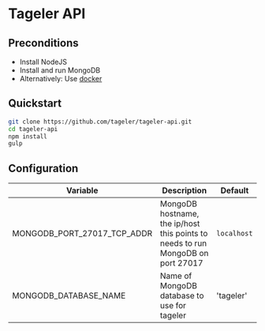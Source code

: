 Tageler API
===========
Preconditions
---
- Install NodeJS
- Install and run MongoDB
- Alternatively: Use [docker](https://github.com/tageler/tageler-docker)

Quickstart
----------
```bash
git clone https://github.com/tageler/tageler-api.git
cd tageler-api
npm install 
gulp
```
Configuration
-------------

| Variable | Description | Default |
|----------|-------------|---------|
| MONGODB_PORT_27017_TCP_ADDR | MongoDB hostname, the ip/host this points to needs to run MongoDB on port 27017 | `localhost` |
| MONGODB_DATABASE_NAME | Name of MongoDB database to use for tageler | 'tageler' |
